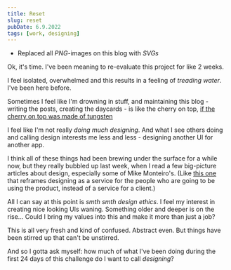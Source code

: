 ```yaml
---
title: Reset
slug: reset
pubDate: 6.9.2022
tags: [work, designing]
---
```


-   Replaced all _PNG_-images on this blog with _SVGs_

Ok, it's time. I've been meaning to re-evaluate this project for like 2 weeks.

I feel isolated, overwhelmed and this results in a feeling of _treading water_. I've been here before.

Sometimes I feel like I'm drowning in stuff, and maintaining this blog - writing the posts, creating the daycards - is like the cherry on top, [if the cherry on top was made of tungsten](https://www.youtube.com/watch?v=C7EocA1hsCU)

I feel like I'm not really _doing much designing_. And what I see others doing and calling design interests me less and less - designing another UI for another app.

I think all of these things had been brewing under the surface for a while now, but they really bubbled up last week, when I read a few big-picture articles about design, especially some of Mike Monteiro's. (Like [this one](https://medium.com/thinking-design/who-do-designers-really-work-for-43192dc09a27?source=list-eebfd33206ee--------0-------6599f19bd011---------------------) that reframes designing as a service for the people who are going to be using the product, instead of a service for a client.)

All I can say at this point is _smth smth design ethics_. I feel my interest in creating nice looking UIs waning. Something older and deeper is on the rise... Could I bring my values into this and make it more than just a job?

This is all very fresh and kind of confused. Abstract even. But things have been stirred up that can't be unstirred.

And so I gotta ask myself: how much of what I've been doing during the first 24 days of this challenge do I want to call _designing_?
